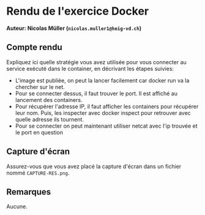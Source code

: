 # Rendu de l'exercice Docker 

**Auteur: Nicolas Müller (`nicolas.muller1@heig-vd.ch`)**

## Compte rendu

Expliquez ici quelle stratégie vous avez utilisée pour vous connecter au service exécuté dans le container, en décrivant les étapes suivies:

* L'image est publiée, on peut la lancer facilement car docker run va la chercher sur le net.
* Pour se connecter dessus, il faut trouver le port. Il est affiché au lancement des containers.
* Pour récupérer l'adresse IP, il faut afficher les containers pour récupérer leur nom. Puis, les inspecter avec docker inspect pour retrouver avec quelle adresse ils tournent.
* Pour se connecter on peut maintenant utiliser netcat avec l'ip trouvée et le port en question

## Capture d'écran

Assurez-vous que vous avez placé la capture d'écran dans un fichier nommé `CAPTURE-RES.png`.

## Remarques

Aucune.

